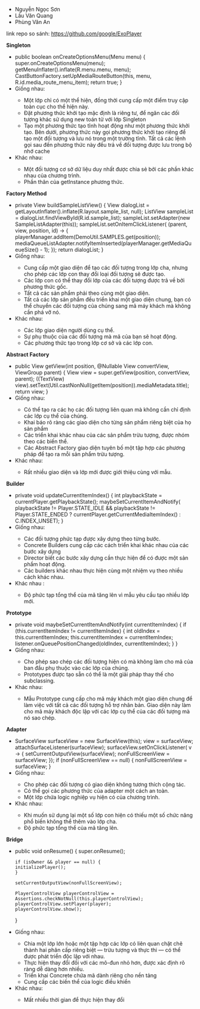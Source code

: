 <ul>
<li>Nguyễn Ngọc Sơn</li>
<li>Lầu Văn Quang</li>
<li>Phùng Văn An</li>
</ul>

link repo so sánh: https://github.com/google/ExoPlayer

**Singleton**
<ul>
<li>public boolean onCreateOptionsMenu(Menu menu) {
	super.onCreateOptionsMenu(menu);
	getMenuInflater().inflate(R.menu.menu, menu);
    CastButtonFactory.setUpMediaRouteButton(this, menu, R.id.media_route_menu_item);
	return true;
  }
</li>
<li>Giống nhau:</li>
<ul>
<li>Một lớp chỉ có một thể hiện, đồng thời cung cấp một điểm truy cập toàn cục cho thể hiện này.</li>
	<li>Đặt phương thức khởi tạo mặc định là riêng tư, để ngăn các đối tượng khác sử dụng new toán tử với lớp Singleton</li>
	<li>Tạo một phương thức tạo tĩnh hoạt động như một phương thức khởi tạo. Bên dưới, phương thức này gọi phương thức khởi tạo riêng để tạo một đối tượng và lưu nó trong một trường tĩnh. Tất cả các lệnh gọi sau đến phương thức này đều trả về đối tượng được lưu trong bộ nhớ cache</li>
</ul>

<li>Khác nhau:</li>
<ul>
	<li>Một đối tượng cơ sở dữ liệu duy nhất được chia sẻ bởi các phần khác nhau của chương trình.</li>
	<li>Phần thân của getInstance phương thức.</li>
</ul>
</ul>

**Factory Method**
<ul>
<li> private View buildSampleListView() {
	View dialogList = getLayoutInflater().inflate(R.layout.sample_list, null);
	ListView sampleList = dialogList.findViewById(R.id.sample_list);
	sampleList.setAdapter(new SampleListAdapter(this));
	sampleList.setOnItemClickListener(
    	(parent, view, position, id) -> {
      	playerManager.addItem(DemoUtil.SAMPLES.get(position));
          mediaQueueListAdapter.notifyItemInserted(playerManager.getMediaQueueSize() - 1);
    	});
	return dialogList;
  }
</li>
<li>Giống nhau:</li>
<ul>
	<li>Cung cấp một giao diện để tạo các đối tượng trong lớp cha, nhưng cho phép các lớp con thay đổi loại đối tượng sẽ được tạo.</li>
	<li>Các lớp con có thể thay đổi lớp của các đối tượng được trả về bởi phương thức gốc.</li>
	<li>Tất cả các sản phẩm phải theo cùng một giao diện.</li>
	<li>Tất cả các lớp sản phẩm đều triển khai một giao diện chung, bạn có thể chuyển các đối tượng của chúng sang mã máy khách mà không cần phá vỡ nó.</li>
</ul>

<li>Khác nhau:</li>
<ul>
	<li>Các lớp giao diện người dùng cụ thể.</li>
	<li>Sự phụ thuộc của các đối tượng mà mã của bạn sẽ hoạt động.</li>
	<li>Các phương thức tạo trong lớp cơ sở và các lớp con.</li>
</ul>
</ul>


**Abstract Factory**
<ul>
<li>public View getView(int position, @Nullable View convertView, ViewGroup parent) {
  	View view = super.getView(position, convertView, parent);
  	((TextView) view).setText(Util.castNonNull(getItem(position)).mediaMetadata.title);
  	return view;
	}
 </li>
<li>Giống nhau:</li>
<ul>
	<li>Có thể tạo ra các họ các đối tượng liên quan mà không cần chỉ định các lớp cụ thể của chúng.</li>
	<li> Khai báo rõ ràng các giao diện cho từng sản phẩm riêng biệt của họ sản phẩm</li>
	<li>Các triển khai khác nhau của các sản phẩm trừu tượng, được nhóm theo các biến thể.</li>
	<li>Các Abstract Factory giao diện tuyên bố một tập hợp các phương pháp để tạo ra mỗi sản phẩm trừu tượng.</li>
</ul>


<li>Khác nhau:</li>
<ul>
	<li>Rất nhiều giao diện và lớp mới được giới thiệu cùng với mẫu.</li>
</ul>
</ul>



**Builder**
<ul>
<li>private void updateCurrentItemIndex() {
	int playbackState = currentPlayer.getPlaybackState();
	maybeSetCurrentItemAndNotify(
    	playbackState != Player.STATE_IDLE && playbackState != Player.STATE_ENDED
        	? currentPlayer.getCurrentMediaItemIndex()
        	: C.INDEX_UNSET);
  }
 </li>
<li>Giống nhau:</li>
<ul>
	<li>Các đối tượng phức tạp được xây dựng theo từng bước.</li>
	<li>Concrete Builders cung cấp các cách triển khai khác nhau của các bước xây dựng</li>
	<li>Director biết các bước xây dựng cần thực hiện để có được một sản phẩm hoạt động.</li>
	<li>Các builders khác nhau thực hiện cùng một nhiệm vụ theo nhiều cách khác nhau.</li>
</ul>

<li>Khác nhau :</li>
<ul>
	<li>Độ phức tạp tổng thể của mã tăng lên vì mẫu yêu cầu tạo nhiều lớp mới.</li>
</ul>
</ul>


**Prototype**
<ul>
<li> private void maybeSetCurrentItemAndNotify(int currentItemIndex) {
	if (this.currentItemIndex != currentItemIndex) {
  	int oldIndex = this.currentItemIndex;
  	this.currentItemIndex = currentItemIndex;
  	listener.onQueuePositionChanged(oldIndex, currentItemIndex);
	}
  }
</li>
<li>Giống nhau:</li>
<ul>
	<li>Cho phép sao chép các đối tượng hiện có mà không làm cho mã của ban đầu phụ thuộc vào các lớp của chúng.</li>
	<li>Prototypes được tạo sẵn có thể là một giải pháp thay thế cho subclassing.</li>
</ul>

<li>Khác nhau:</li>
<ul>
	<li>Mẫu Prototype cung cấp cho mã máy khách một giao diện chung để làm việc với tất cả các đối tượng hỗ trợ nhân bản. Giao diện này làm cho mã máy khách độc lập với các lớp cụ thể của các đối tượng mà nó sao chép.</li>
</ul>
</ul>


**Adapter**
<ul>
<li> SurfaceView surfaceView = new SurfaceView(this);
    	view = surfaceView;
    	attachSurfaceListener(surfaceView);
    	surfaceView.setOnClickListener(
        	v -> {
              setCurrentOutputView(surfaceView);
          	nonFullScreenView = surfaceView;
        	});
    	if (nonFullScreenView == null) {
      	nonFullScreenView = surfaceView;
    	}
</li>
<li>Giống nhau:</li>
<ul>
	<li>Cho phép các đối tượng có giao diện không tương thích cộng tác.</li>
	<li>Có thể gọi các phương thức của adapter một cách an toàn.</li>
	<li>Một lớp chứa logic nghiệp vụ hiện có của chương trình.</li>
</ul>

<li>Khác nhau:</li>
<ul>
	<li>Khi muốn sử dụng lại một số lớp con hiện có thiếu một số chức năng phổ biến không thể thêm vào lớp cha.</li>
	<li>Độ phức tạp tổng thể của mã tăng lên.</li>
</ul>
</ul>


**Bridge**
<ul>
<li> public void onResume() {
	super.onResume();
 
	if (isOwner && player == null) {
  	initializePlayer();
	}
 
	setCurrentOutputView(nonFullScreenView);
 
	PlayerControlView playerControlView = Assertions.checkNotNull(this.playerControlView);
	playerControlView.setPlayer(player);
	playerControlView.show();
  }
</li>
<li>Giống nhau:</li>
<ul>
	<li> Chia một lớp lớn hoặc một tập hợp các lớp có liên quan chặt chẽ thành hai phân cấp riêng biệt — trừu tượng và thực thi — có thể được phát triển độc lập với nhau.</li>
	<li>Thực hiện thay đổi đối với các mô-đun nhỏ hơn, được xác định rõ ràng dễ dàng hơn nhiều.</li>
	<li>Triển khai Concrete chứa mã dành riêng cho nền tảng</li>
	<li>Cung cấp các biến thể của logic điều khiển</li>
</ul>

<li>Khác nhau:</li>
<ul>
	<li>Mất nhiều thời gian để thực hiện thay đổi</li>
</ul>
</ul>
